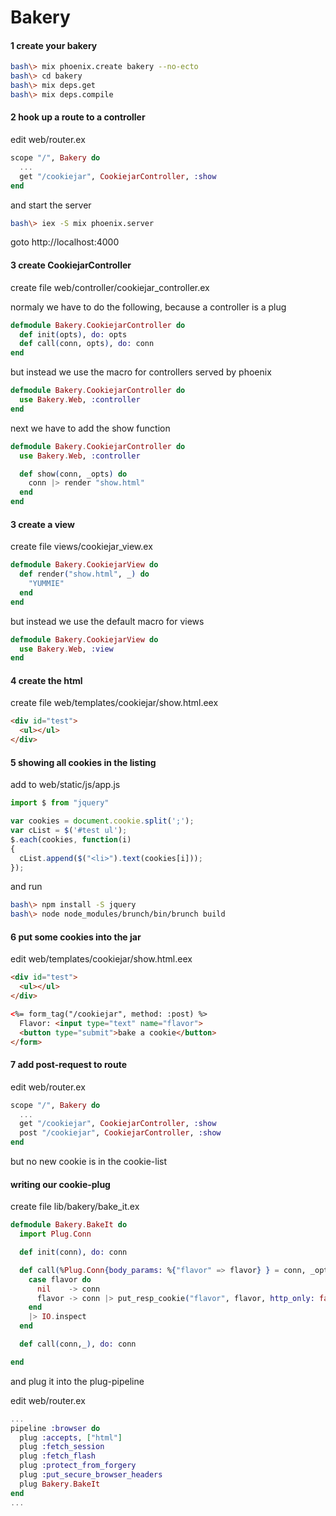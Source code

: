 # Bakery

#### 1 create your bakery
```bash
bash\> mix phoenix.create bakery --no-ecto
bash\> cd bakery
bash\> mix deps.get
bash\> mix deps.compile
```

#### 2 hook up a route to a controller
edit web/router.ex
```elixir
scope "/", Bakery do
  ...
  get "/cookiejar", CookiejarController, :show
end
```
and start the server
```bash
bash\> iex -S mix phoenix.server
```
 goto http://localhost:4000

#### 3 create CookiejarController

create file web/controller/cookiejar_controller.ex

normaly we have to do the following, because a controller is a plug
```elixir
defmodule Bakery.CookiejarController do
  def init(opts), do: opts
  def call(conn, opts), do: conn
end
```

but instead we use the macro for controllers served by phoenix

```elixir
defmodule Bakery.CookiejarController do
  use Bakery.Web, :controller  
end
```

next we have to add the show function
```elixir
defmodule Bakery.CookiejarController do
  use Bakery.Web, :controller

  def show(conn, _opts) do
    conn |> render "show.html"
  end
end
```

#### 3 create a view
create file views/cookiejar_view.ex

```elixir
defmodule Bakery.CookiejarView do
  def render("show.html", _) do
    "YUMMIE"
  end
end
```

but instead we use the default macro for views

```elixir
defmodule Bakery.CookiejarView do
  use Bakery.Web, :view
end
```

#### 4 create the html

create file web/templates/cookiejar/show.html.eex

```html
<div id="test">
  <ul></ul>
</div>
```

#### 5 showing all cookies in the listing

add to web/static/js/app.js

```javascript
import $ from "jquery"

var cookies = document.cookie.split(';');
var cList = $('#test ul');
$.each(cookies, function(i)
{
  cList.append($("<li>").text(cookies[i]));
});
```

and run

```bash
bash\> npm install -S jquery
bash\> node node_modules/brunch/bin/brunch build
```

#### 6 put some cookies into the jar

edit web/templates/cookiejar/show.html.eex

```html
<div id="test">
  <ul></ul>
</div>

<%= form_tag("/cookiejar", method: :post) %>
  Flavor: <input type="text" name="flavor">
  <button type="submit">bake a cookie</button>
</form>
```

#### 7 add post-request to route

edit web/router.ex
```elixir
scope "/", Bakery do
  ...
  get "/cookiejar", CookiejarController, :show
  post "/cookiejar", CookiejarController, :show
end
```

but no new cookie is in the cookie-list

#### writing our cookie-plug

create file lib/bakery/bake_it.ex

```elixir
defmodule Bakery.BakeIt do
  import Plug.Conn

  def init(conn), do: conn

  def call(%Plug.Conn{body_params: %{"flavor" => flavor} } = conn, _opts) do
    case flavor do
      nil    -> conn
      flavor -> conn |> put_resp_cookie("flavor", flavor, http_only: false)
    end
    |> IO.inspect
  end

  def call(conn,_), do: conn

end
```

and plug it into the plug-pipeline

edit web/router.ex

```elixir
...
pipeline :browser do
  plug :accepts, ["html"]
  plug :fetch_session
  plug :fetch_flash
  plug :protect_from_forgery
  plug :put_secure_browser_headers
  plug Bakery.BakeIt
end
...
```
